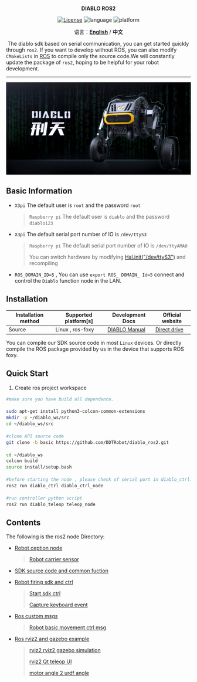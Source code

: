 <p align="center"><strong>DIABLO ROS2</strong></p>
<p align="center"><a href="https://github.com/Direcrt-Drive-Technology/diablo-sdk-v1/blob/master/LICENSE"><img alt="License" src="https://img.shields.io/badge/License-Apache%202.0-orange"/></a>
<img alt="language" src="https://img.shields.io/badge/language-c++-red"/>
<img alt="platform" src="https://img.shields.io/badge/platform-linux-l"/>
</p>


<p align="center">
    语言：<a href="README.en.md"><strong>English</strong></a> / <strong>中文</strong>
</p>



​	The diablo sdk based on serial communication, you can get started quickly through `ros2`. If you want to develop without ROS, you can also modify `CMakeLists` in [ROS](https://github.com/DDTRobot/diablo-sdk-v1) to compile only the source code.We will constantly update the package of `ros2`, hoping to be helpful for your robot development.

---

![diablo_robot_render](../img/diablo_robot_render.jpg)

## Basic Information 

- `X3pi` The default user is `root`  and the password `root`

  > `Raspberry pi` The default user is `diablo`  and the password `diablo123`

- `X3pi` The default serial port number of IO is `/dev/ttyS3`

  > `Raspberry pi` The default serial port number of IO is `/dev/ttyAMA0`
  >
  > You can switch hardware by modifying [Hal.init("/dev/ttyS3")](./diablo_interaction/diablo_ctrl/src/diablo_ctrl.cpp) and recompiling

- `ROS_DOMAIN_ID=5` , You can use `export ROS_ DOMAIN_ Id=5` connect and control the `Diablo` function node in the LAN.



## Installation 

| Installation method | Supported platform[s] | Development Docs  | Official website                         |
| ------------------- | --------------------- | ----------------- | ---------------------------------------- |
| Source              | Linux , ros-foxy      | [DIABLO Manual]() | [Direct drive](https://directdrive.com/) |

You can compile our SDK source code in most `Linux` devices. Or directly compile the ROS package provided by us in the device that supports ROS foxy.




## Quick Start 

1. Create ros project workspace

```bash
#make sure you have build all dependence.

sudo apt-get install python3-colcon-common-extensions
mkdir -p ~/diablo_ws/src
cd ~/diablo_ws/src

#clone API source code
git clone -b basic https://github.com/DDTRobot/diablo_ros2.git

cd ~/diablo_ws
colcon build
source install/setup.bash

#before starting the node , please check of serial port in diablo_ctrl.cpp is correct.
ros2 run diablo_ctrl diablo_ctrl_node

#run controller python script
ros2 run diablo_teleop teleop_node 
```



## Contents 

The following is the ros2 node Directory:

* [Robot ception node](../../diablo_ception)

  > [Robot carrier sensor](../../diablo_ception/diablo_body)

* [SDK source code and common fuction](../../diablo_common)

* [Robot firing sdk and ctrl](../../diablo_interaction)

  > [Start sdk ctrl](../../diablo_interaction/diablo_ctrl)
  >
  > [Capture keyboard event](../../diablo_interaction/diablo_teleop)

* [Ros custom msgs](../../diablo_interfaces)

  > [Robot basic movement ctrl msg](../../diablo_interfaces/motion_msgs)

* [Ros rviz2 and gazebo example](../../diablo_visualise)

  > [rviz2 rviz2 gazebo simulation](../../diablo_visualise/diablo_simulation)
  >
  > [rviz2 Qt teleop UI](../../diablo_visualise/diablo_rviz2_plugin)
  >
  > [motor angle 2 urdf angle](../../diablo_visualise/diablo_simpose_trans)
